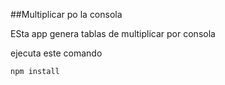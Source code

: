 ##Multiplicar po la consola

ESta app genera tablas de multiplicar por consola

ejecuta este comando

```
npm install
```